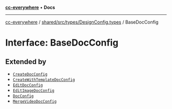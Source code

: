 [**cc-everywhere**](../../../../../index.md) • **Docs**

***

[cc-everywhere](../../../../../index.md) / [shared/src/types/DesignConfig.types](../index.md) / BaseDocConfig

# Interface: BaseDocConfig

## Extended by

- [`CreateDocConfig`](../../editor/DocConfig.types/interfaces/CreateDocConfig.md)
- [`CreateWithTemplateDocConfig`](../../editor/DocConfig.types/interfaces/CreateWithTemplateDocConfig.md)
- [`EditDocConfig`](../../editor/DocConfig.types/interfaces/EditDocConfig.md)
- [`EditImageDocConfig`](../../module/DocConfig.types/interfaces/EditImageDocConfig.md)
- [`DocConfig`](../../quick-action/DocConfig.types/interfaces/DocConfig.md)
- [`MergeVideoDocConfig`](../../quick-action/DocConfig.types/interfaces/MergeVideoDocConfig.md)
